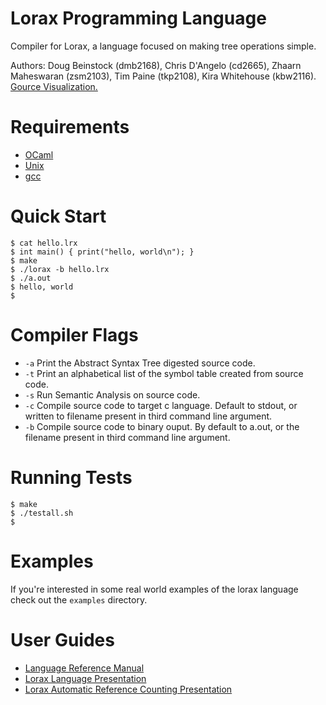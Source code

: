 Lorax Programming Language
==========================
Compiler for Lorax, a language focused on making tree operations simple. 

Authors: Doug Beinstock (dmb2168), Chris D'Angelo (cd2665), Zhaarn Maheswaran (zsm2103), Tim Paine (tkp2108), Kira Whitehouse (kbw2116). [Gource Visualization.](http://www.youtube.com/watch?v=10YGyDW78ZU)

Requirements
===========
* [OCaml](http://ocaml.org/)
* [Unix](http://www.ubuntu.com/)
* [gcc](http://gcc.gnu.org/)

Quick Start
===============
```
$ cat hello.lrx
$ int main() { print("hello, world\n"); }
$ make
$ ./lorax -b hello.lrx
$ ./a.out
$ hello, world
$
```
Compiler Flags
==============
* `-a` Print the Abstract Syntax Tree digested source code.
* `-t` Print an alphabetical list of the symbol table created from source code.
* `-s` Run Semantic Analysis on source code.
* `-c` Compile source code to target c language. Default to stdout, or written to filename present in third command line argument.
* `-b` Compile source code to binary ouput. By default to a.out, or the filename present in third command line argument.

Running Tests
=============
```
$ make
$ ./testall.sh
$
```
Examples
========
If you're interested in some real world examples of the lorax language check out the `examples`
directory.

User Guides
===========
* [Language Reference Manual](http://bit.ly/theloraxmanual)
* [Lorax Language Presentation](http://bit.ly/theloraxpresentation)
* [Lorax Automatic Reference Counting Presentation](http://bit.ly/loraxarc)
